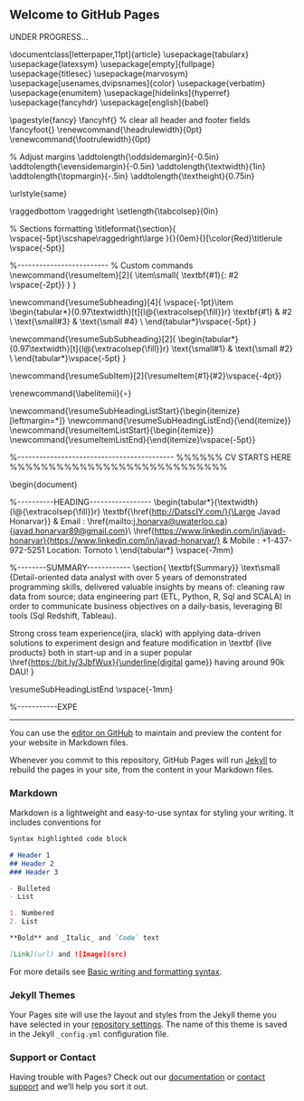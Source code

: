 ## Welcome to GitHub Pages
UNDER PROGRESS...

\documentclass[letterpaper,11pt]{article}
\usepackage{tabularx}
\usepackage{latexsym}
\usepackage[empty]{fullpage}
\usepackage{titlesec}
\usepackage{marvosym}
\usepackage[usenames,dvipsnames]{color}
\usepackage{verbatim}
\usepackage{enumitem}
\usepackage[hidelinks]{hyperref}
\usepackage{fancyhdr}
\usepackage[english]{babel}

\pagestyle{fancy}
\fancyhf{} % clear all header and footer fields
\fancyfoot{}
\renewcommand{\headrulewidth}{0pt}
\renewcommand{\footrulewidth}{0pt}

% Adjust margins
\addtolength{\oddsidemargin}{-0.5in}
\addtolength{\evensidemargin}{-0.5in}
\addtolength{\textwidth}{1in}
\addtolength{\topmargin}{-.5in}
\addtolength{\textheight}{0.75in}

\urlstyle{same}

\raggedbottom
\raggedright
\setlength{\tabcolsep}{0in}

% Sections formatting
\titleformat{\section}{
  \vspace{-5pt}\scshape\raggedright\large
}{}{0em}{}[\color{Red}\titlerule \vspace{-5pt}]

%-------------------------
% Custom commands
\newcommand{\resumeItem}[2]{
  \item\small{
    \textbf{#1}{: #2 \vspace{-2pt}}
  }
}

\newcommand{\resumeSubheading}[4]{
  \vspace{-1pt}\item
    \begin{tabular*}{0.97\textwidth}[t]{l@{\extracolsep{\fill}}r}
      \textbf{#1} & #2 \\
      \text{\small#3} & \text{\small #4} \\
    \end{tabular*}\vspace{-5pt}
}

\newcommand{\resumeSubSubheading}[2]{
    \begin{tabular*}{0.97\textwidth}[t]{l@{\extracolsep{\fill}}r}
      \text{\small#1} & \text{\small #2} \\
    \end{tabular*}\vspace{-5pt}
}

\newcommand{\resumeSubItem}[2]{\resumeItem{#1}{#2}\vspace{-4pt}}

\renewcommand{\labelitemii}{$\circ$}

\newcommand{\resumeSubHeadingListStart}{\begin{itemize}[leftmargin=*]}
\newcommand{\resumeSubHeadingListEnd}{\end{itemize}}
\newcommand{\resumeItemListStart}{\begin{itemize}}
\newcommand{\resumeItemListEnd}{\end{itemize}\vspace{-5pt}}

%-------------------------------------------
%%%%%%  CV STARTS HERE  %%%%%%%%%%%%%%%%%%%%%%%%%%%%


\begin{document}

%----------HEADING-----------------
\begin{tabular*}{\textwidth}{l@{\extracolsep{\fill}}r}
  \textbf{\href{http://DatscIY.com/}{\Large Javad Honarvar}} & Email : \href{mailto:j.honarva@uwaterloo.ca}{javad.honarvar89@gmail.com}\\
  \href{https://www.linkedin.com/in/javad-honarvar}{https://www.linkedin.com/in/javad-honarvar/} & Mobile : +1-437-972-5251  Location: Tornoto \\
\end{tabular*}
\vspace{-7mm}

%--------SUMMARY------------
\section{ \textbf{Summary}}
\text\small {Detail-oriented data analyst with over 5 years of demonstrated programming skills, delivered valuable insights by means of: cleaning raw data from source; data engineering part (ETL, Python, R, Sql and SCALA) in order to communicate business objectives on a daily-basis, leveraging BI tools (Sql Redshift, Tableau).

Strong cross team experience(jira, slack) with applying data-driven solutions to experiment design and feature modification in \textbf {live products} both in start-up and in a super popular \href{https://bit.ly/3JbfWux}{\underline{digital game}} having around 90k DAU! }
 
  \resumeSubHeadingListEnd
\vspace{-1mm}

%-----------EXPE





--------------------------------------------------------
You can use the [editor on GitHub](https://github.com/Javadht/javadht.github.io/edit/main/index.md) to maintain and preview the content for your website in Markdown files.

Whenever you commit to this repository, GitHub Pages will run [Jekyll](https://jekyllrb.com/) to rebuild the pages in your site, from the content in your Markdown files.

### Markdown

Markdown is a lightweight and easy-to-use syntax for styling your writing. It includes conventions for

```markdown
Syntax highlighted code block

# Header 1
## Header 2
### Header 3

- Bulleted
- List

1. Numbered
2. List

**Bold** and _Italic_ and `Code` text

[Link](url) and ![Image](src)
```

For more details see [Basic writing and formatting syntax](https://docs.github.com/en/github/writing-on-github/getting-started-with-writing-and-formatting-on-github/basic-writing-and-formatting-syntax).

### Jekyll Themes

Your Pages site will use the layout and styles from the Jekyll theme you have selected in your [repository settings](https://github.com/Javadht/javadht.github.io/settings/pages). The name of this theme is saved in the Jekyll `_config.yml` configuration file.

### Support or Contact

Having trouble with Pages? Check out our [documentation](https://docs.github.com/categories/github-pages-basics/) or [contact support](https://support.github.com/contact) and we’ll help you sort it out.
